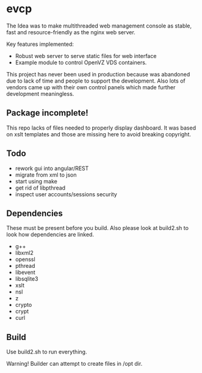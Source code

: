 # evcp

The Idea was to make multithreaded web management console as stable, fast and resource-friendly as the nginx web server.

Key features implemented:
* Robust web server to serve static files for web interface
* Example module to control OpenVZ VDS containers.


This project has never been used in production because was abandoned due to lack of time and people to support the development. 
Also lots of vendors came up with their own control panels which made further development meaningless.

## Package incomplete!

This repo lacks of files needed to properly display dashboard. It was based on xslt templates and those are missing here to avoid breaking copyright.

## Todo

* rework gui into angular/REST
* migrate from xml to json
* start using make
* get rid of libpthread
* inspect user accounts/sessions security

## Dependencies

These must be present before you build.
Also please look at build2.sh to look how dependencies are linked.

* g++
* libxml2
* openssl
* pthread
* libevent
* libsqlite3
* xslt
* nsl
* z
* crypto
* crypt
* curl

## Build

Use build2.sh to run everything.

Warning! Builder can attempt to create files in /opt dir.
